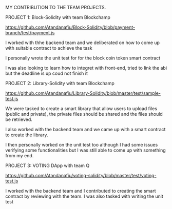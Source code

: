 MY CONTRIBUTION TO THE TEAM PROJECTS.

PROJECT 1: Block-Solidity with team Blockchamp

https://github.com/Atandanafiu/Block-Solidity/blob/payment-branch/test/payment.js

I worked with thhe backend team and we deliberated on how to come up with suitable contract to achieve the task

I personally wrote the unit test for for the block coin token smart contract

I was also looking to learn how to integret with front-end, tried to link the abi but the deadline is up coud not finish it

PROJECT 2: Library-Solidity with team Blockchamp

https://github.com/Atandanafiu/Library-Solidity/blob/master/test/sample-test.js

We were tasked to create a smart library that allow users to upload files (public and private), the private files should be shared and the files should be retrieved.

I also worked with the backend team and we came up with a smart contract to create the library.

I then personally worked on the unit test too although I had some issues verifying some functionalities but I was still able to come up with something from my end.

PROJECT 3: VOTING DApp with team Q

https://github.com/Atandanafiu/voting-solidity/blob/master/test/voting-test.js

I worked with the backend team and I contributed to creating the smart contract by reviewing with the team. I was also tasked with writing the unit test
